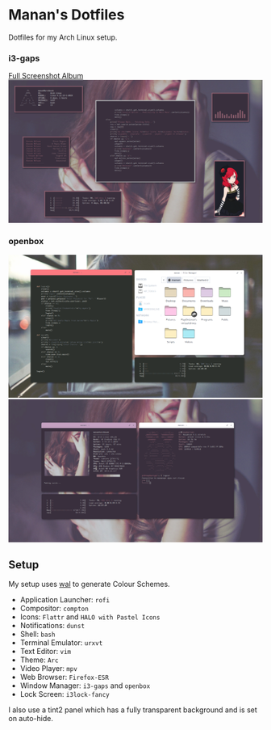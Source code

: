 # Manan's Dotfiles
Dotfiles for my Arch Linux setup.

### i3-gaps
[Full Screenshot Album](https://imgur.com/a/ZnjWW)
![Neofetch](i3.png "Neofetch")

### openbox
![Openbox1](openbox1.png "Openbox1")
![Openbox2](openbox2.png "Openbox2")

## Setup
My setup uses [wal](https://github.com/dylanaraps/wal) to generate Colour Schemes.

- Application Launcher: `rofi`
- Compositor: `compton`
- Icons: `Flattr` and `HALO with Pastel Icons`
- Notifications: `dunst`
- Shell: `bash`
- Terminal Emulator: `urxvt`
- Text Editor: `vim`
- Theme: `Arc`
- Video Player: `mpv`
- Web Browser: `Firefox-ESR`
- Window Manager: `i3-gaps` and `openbox`
- Lock Screen: `i3lock-fancy`

I also use a tint2 panel which has a fully transparent background and is set on auto-hide.
